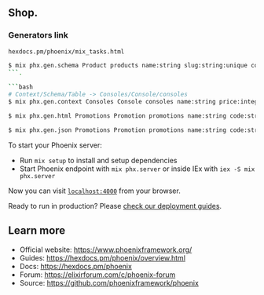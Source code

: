 ## Shop.    
    
### Generators link
`hexdocs.pm/phoenix/mix_tasks.html`      
     
```bash
$ mix phx.gen.schema Product products name:string slug:string:unique console:enum:pc:xbox:nintendo:playstation
```.  
    
```bash
# Context/Schema/Table -> Consoles/Console/consoles
$ mix phx.gen.context Consoles Console consoles name:string price:integer 
```    
    
```bash
$ mix phx.gen.html Promotions Promotion promotions name:string code:string:unique expires_at:utc_datetime
```      
    
```bash
$ mix phx.gen.json Promotions Promotion promotions name:string code:string:unique
```    


To start your Phoenix server:

  * Run `mix setup` to install and setup dependencies
  * Start Phoenix endpoint with `mix phx.server` or inside IEx with `iex -S mix phx.server`

Now you can visit [`localhost:4000`](http://localhost:4000) from your browser.

Ready to run in production? Please [check our deployment guides](https://hexdocs.pm/phoenix/deployment.html).

## Learn more

  * Official website: https://www.phoenixframework.org/
  * Guides: https://hexdocs.pm/phoenix/overview.html
  * Docs: https://hexdocs.pm/phoenix
  * Forum: https://elixirforum.com/c/phoenix-forum
  * Source: https://github.com/phoenixframework/phoenix
